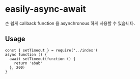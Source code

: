 # easily-async-await
손 쉽게 callback function 을 asynchronous 하게 사용할 수 있습니다.
## Usage
```
const { setTimeout } = require('../index')
async function () {
  await setTimeout(function () {
    return 'abab'
  }, 200)
}
```